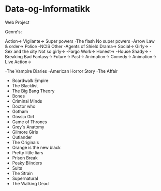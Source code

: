 Data-og-Informatikk
===================

Web Project

Genre's:

Action->
  Vigilante->
    Super powers
      -The flash
    No super powers
      -Arrow
  Law & order->
    Police
      -NCIS
    Other
      -Agents of Shield
Drama->
  Social->
    Girly->
      -Sex and the city
    Not so girly->
      -Fargo
  Work->
    Honest->
      -House
    Shady->
      -Breaking Bad
Fantasy->
  Future->
  Past->
  Animation->
Comedy->
  Animation->
  Live Action->
  
  
-The Vampire Diaries
-American Horror Story
-The Affair
- Boardwalk Empire
- The Blacklist
- The Big Bang Theory
- Bones
- Criminal Minds
- Doctor who
- Gotham
- Gossip Girl
- Game of Thrones
- Grey´s Anatomy
- Gilmore Girls
- Outlander
- The Originals
- Orange is the new black
- Pretty little liars
- Prison Break
- Peaky Blinders
- Suits
- The Strain
- Supernatural
- The Walking Dead
  
